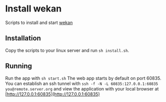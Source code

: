 # Install wekan
Scripts to install and start [wekan](https://github.com/wekan/wekan)

## Installation
Copy the scripts to your linux server and run `sh install.sh`.

## Running
Run the app with `sh start.sh`
The web app starts by default on port 60835.
You can establish an ssh tunnel with `ssh -f -N -L 60835:127.0.0.1:60835 you@remote.server.org` and view the application with your local browser at [http://127.0.0.1:60835](http://127.0.0.1:60835)